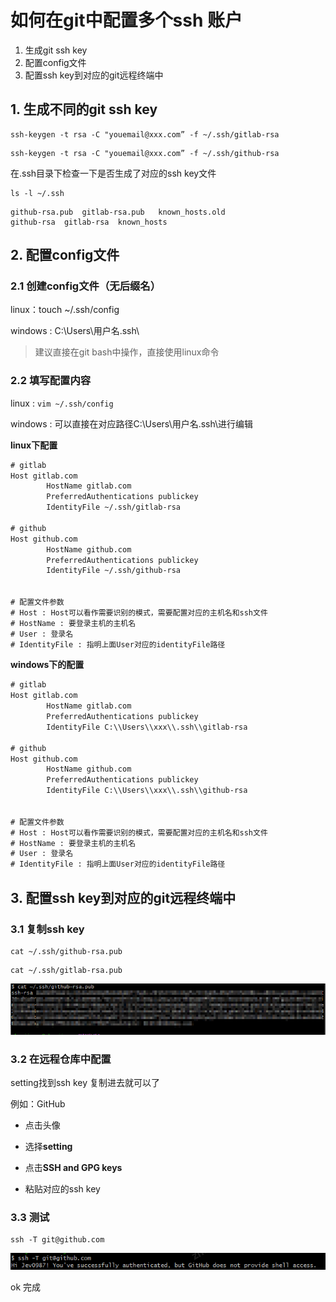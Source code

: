 # 如何在git中配置多个ssh 账户

1. 生成git ssh key
2. 配置config文件
3. 配置ssh key到对应的git远程终端中

## 1. 生成不同的git ssh key
``` shell
ssh-keygen -t rsa -C "youemail@xxx.com” -f ~/.ssh/gitlab-rsa
```

``` shell 
ssh-keygen -t rsa -C "youemail@xxx.com” -f ~/.ssh/github-rsa
```

在.ssh目录下检查一下是否生成了对应的ssh key文件

```shell
ls -l ~/.ssh
```

```shell
github-rsa.pub  gitlab-rsa.pub   known_hosts.old
github-rsa  gitlab-rsa  known_hosts
```

## 2. 配置config文件
### 2.1 创建config文件（无后缀名）
linux：touch ~/.ssh/config

windows : C:\Users\用户名\.ssh\

>建议直接在git bash中操作，直接使用linux命令


### 2.2 填写配置内容

linux : `vim ~/.ssh/config`

windows : 可以直接在对应路径C:\Users\用户名\.ssh\进行编辑

**linux下配置**
``` txt
# gitlab
Host gitlab.com
        HostName gitlab.com
        PreferredAuthentications publickey
        IdentityFile ~/.ssh/gitlab-rsa

# github
Host github.com
        HostName github.com
        PreferredAuthentications publickey
        IdentityFile ~/.ssh/github-rsa


# 配置文件参数
# Host : Host可以看作需要识别的模式，需要配置对应的主机名和ssh文件
# HostName : 要登录主机的主机名
# User : 登录名
# IdentityFile : 指明上面User对应的identityFile路径
```

**windows下的配置**
``` txt
# gitlab
Host gitlab.com
        HostName gitlab.com
        PreferredAuthentications publickey
        IdentityFile C:\\Users\\xxx\\.ssh\\gitlab-rsa

# github
Host github.com
        HostName github.com
        PreferredAuthentications publickey
        IdentityFile C:\\Users\\xxx\\.ssh\\github-rsa


# 配置文件参数
# Host : Host可以看作需要识别的模式，需要配置对应的主机名和ssh文件
# HostName : 要登录主机的主机名
# User : 登录名
# IdentityFile : 指明上面User对应的identityFile路径
```

## 3. 配置ssh key到对应的git远程终端中
### 3.1 复制ssh key

```shell
cat ~/.ssh/github-rsa.pub
```

```shell
cat ~/.ssh/gitlab-rsa.pub
```

![ssh key截图](./pic/image.png)

### 3.2 在远程仓库中配置

setting找到ssh key
复制进去就可以了

例如：GitHub

* 点击头像

* 选择**setting**

* 点击**SSH and GPG keys**

* 粘贴对应的ssh key

### 3.3 测试
```shell
ssh -T git@github.com
```
![alt text](pic/image2.png)


ok 完成